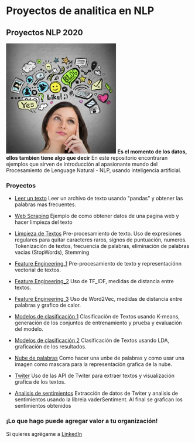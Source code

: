 # Proyectos de analitica en NLP

## Proyectos NLP 2020

![Image](https://github.com/sanilvar/NLP/blob/master/pensar-pasiones-300x300.jpg)
**Es el momento de los datos, ellos tambien tiene algo que decir** 
En este repositorio encontraran ejemplos que sirven de introducción al apasionante mundo del Procesamiento de Lenguage Natural - NLP, usando inteligencia artificial. 
                                                                                                              

### Proyectos

- [Leer un texto](https://github.com/sanilvar/NLP/blob/master/Taller1.ipynb)
Leer un archivo de texto usando "pandas" y obtener las palabras mas frecuentes.

- [Web Scraping](https://github.com/sanilvar/NLP/blob/master/Taller2.ipynb)
Ejemplo de como obtener datos de una pagina web y hacer limpieza del texto

- [Limpieza de Textos](https://github.com/sanilvar/NLP/blob/master/Taller3.ipynb)
Pre-procesamiento de texto. Uso de expresiones regulares para quitar caracteres raros, signos de puntuación, numeros. Tokenización de textos, frecuencia de palabras, eliminación de palabras vacias (StopWords), Stemming

- [Feature Engineering_1](https://github.com/sanilvar/NLP/blob/master/Taller%204%20-%20Feature%20Engineering.ipynb)
Pre-procesamiento de texto y representaciónn vectorial de textos.

- [Feature Engineering_2](https://github.com/sanilvar/NLP/blob/master/Taller%205%20-%20TFIDF.ipynb)
Uso de TF_IDF, medidas de distancia entre textos.

- [Feature Engineering_3](https://github.com/sanilvar/NLP/blob/master/Taller%206%20-%20Uso%20Word2Vec.ipynb)
Uso de Word2Vec, medidas de distancia entre palabras y grafico de calor.

- [Modelos de clasificación 1](https://github.com/sanilvar/NLP/blob/master/Taller%207%20-%20ClassificationKMeans.ipynb)
Clasificación de Textos usando K-means, generación de los conjuntos de entrenamiento y prueba y evaluación del modelo.

- [Modelos de clasificación 2](https://github.com/sanilvar/NLP/blob/master/Taller%208%20-%20Modelado%20de%20Temas.ipynb)
Clasificación de Textos usando LDA, graficación de los resultados.

- [Nube de palabras](https://github.com/sanilvar/NLP/blob/master/Talle09_NubeDePalabras.ipynb)
Como hacer una unbe de palabras y como usar una imagen como mascara para la representación grafica de la nube.

- [Twiter](https://github.com/sanilvar/NLP/blob/master/Taller%2010%20-%20Twitter.ipynb)
Uso de las API de Twiter para extraer textos y visualización grafica de los textos.

- [Analisis de sentimientos](https://github.com/sanilvar/NLP/blob/master/Taller%2011%20-%20Sentimiento.ipynb)
Extracción de datos de Twiter y analisis de sentimientos usando la libreia vaderSentiment. Al final se grafican los sentimientos obtenidos

### ¡Lo que hago puede agregar valor a tu organización! 

Si quieres agrégame a [LinkedIn](www.linkedin.com/in/ilvar-sanabria-18b7b425)


